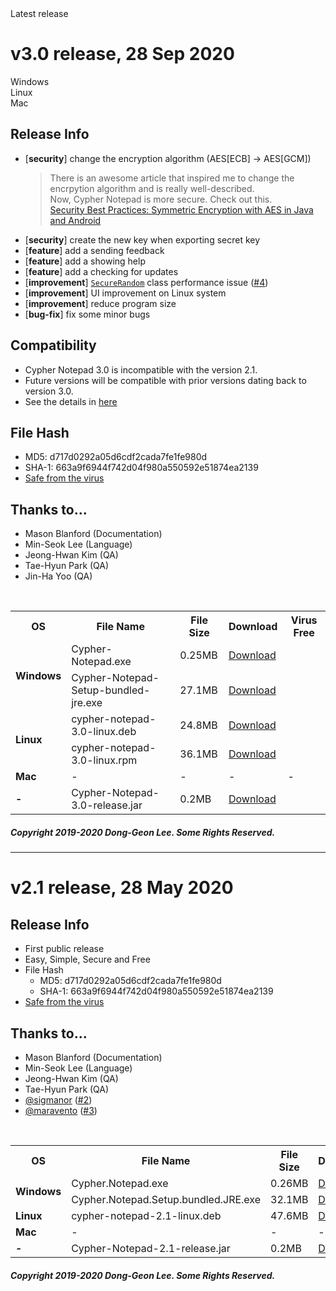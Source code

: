 <div id='latest-release'>Latest release</div>

# v3.0 release, 28 Sep 2020
<div class='download-button' id='download-windows' onclick="location.href='https://cypher-notepad.github.io/wiki/#/installation?id=-windows'">Windows</div>
<div class='download-button' onclick="location.href='https://cypher-notepad.github.io/wiki/#/installation?id=-linux'">Linux</div>
<div class='download-button' onclick="location.href='https://cypher-notepad.github.io/wiki/#/installation?id=-macos'">Mac</div>

## Release Info
 * [**security**] change the encryption algorithm (AES[ECB] -> AES[GCM])
   > There is an awesome article that inspired me to change the encrpytion algorithm and is really well-described.<br>Now, Cypher Notepad is more secure. Check out this.<br>
  [Security Best Practices: Symmetric Encryption with AES in Java and Android](https://proandroiddev.com/security-best-practices-symmetric-encryption-with-aes-in-java-7616beaaade9)
 * [**security**] create the new key when exporting secret key
 * [**feature**] add a sending feedback
 * [**feature**] add a showing help
 * [**feature**] add a checking for updates
 * [**improvement**] [`SecureRandom`](https://docs.oracle.com/javase/8/docs/api/java/security/SecureRandom.html) class performance issue ([#4](https://github.com/Cypher-Notepad/Cypher-Notepad/issues/4))
 * [**improvement**] UI improvement on Linux system
 * [**improvement**] reduce program size
 * [**bug-fix**] fix some minor bugs 

## Compatibility
 * Cypher Notepad 3.0 is incompatible with the version 2.1.
 * Future versions will be compatible with prior versions dating back to version 3.0.
 * See the details in [here](https://cypher-notepad.github.io/wiki/#/installation?id=compatibility-with-v21)

## File Hash
 * MD5: d717d0292a05d6cdf2cada7fe1fe980d
 * SHA-1: 663a9f6944f742d04f980a550592e51874ea2139
 * [Safe from the virus](https://www.virustotal.com/gui/file/25f54685e17e98a84a08e9d03dc805bc607802e1ad8ee1a772a614f2b1c83035/summary)

## Thanks to...
 * Mason Blanford (Documentation)
 * Min-Seok Lee (Language)
 * Jeong-Hwan Kim (QA)
 * Tae-Hyun Park (QA)
 * Jin-Ha Yoo (QA)


<br>
<table class='file_list_table'>
    <tr>
        <th> OS </th>
        <th>File Name</th>
        <th>File Size</th>
        <th>Download</th>
        <th>Virus Free</th>
    </tr>
    <tr>
        <td class='header_col' rowspan='2'><b>Windows</b></td>
        <td class='file_name'>Cypher-Notepad.exe</td>
        <td>0.25MB</td>
        <td><i class="fas fa-download"></i> <a href='https://github.com/Cypher-Notepad/Cypher-Notepad/releases/download/v3.0/Cypher-Notepad.exe'>Download</a></td>
        <td><i class="icon ion-md-checkmark-circle icon-virus-free"></i></td>
    </tr>
    <tr>
        <td class='file_name'>Cypher-Notepad-Setup-bundled-jre.exe</td>
        <td>27.1MB</td>
        <td ><i class="fas fa-download"></i> <a href='https://github.com/Cypher-Notepad/Cypher-Notepad/releases/download/v3.0/Cypher-Notepad-Setup-bundled-jre.exe'>Download</a></td>
        <td><i class="icon ion-md-checkmark-circle icon-virus-free"></i></td>
    </tr>
    <tr>
        <td class='header_col' rowspan='2'><b>Linux</b></td>
        <td class='file_name'>cypher-notepad-3.0-linux.deb</td>
        <td>24.8MB</td>
        <td><i class="fas fa-download"></i> <a href='https://github.com/Cypher-Notepad/Cypher-Notepad/releases/download/v3.0/cypher-notepad-3.0-linux.deb'>Download</a></td>
        <td><i class="icon ion-md-checkmark-circle icon-virus-free"></i></td>
    </tr>
    <tr>
        <td class='file_name'>cypher-notepad-3.0-linux.rpm</td>
        <td>36.1MB</td>
        <td ><i class="fas fa-download"></i> <a href='https://github.com/Cypher-Notepad/Cypher-Notepad/releases/download/v3.0/cypher-notepad-3.0-linux.rpm'>Download</a></td>
        <td><i class="icon ion-md-checkmark-circle icon-virus-free"></i></td>
    </tr>
    <tr>
        <td class='header_col'><b>Mac</b></td>
        <td class='file_name'>-</td>
        <td>-</td>
        <td>-</td>
        <td>-</td>
    </tr>
    <tr>
        <td class='header_col'><b>-</b></td>
        <td class='file_name'>Cypher-Notepad-3.0-release.jar</td>
        <td>0.2MB</td>
        <td><i class="fas fa-download"></i> <a href='https://github.com/Cypher-Notepad/Cypher-Notepad/releases/download/v3.0/Cypher-Notepad-3.0-release.jar'>Download</a></td>
        <td><i class="icon ion-md-checkmark-circle icon-virus-free"></i></td>
    </tr>
    
</table>

##### Copyright 2019-2020 Dong-Geon Lee. Some Rights Reserved.

<hr class="release-note-breaker">

# v2.1 release, 28 May 2020

## Release Info
 * First public release
 * Easy, Simple, Secure and Free
 * File Hash
   * MD5: d717d0292a05d6cdf2cada7fe1fe980d
   * SHA-1: 663a9f6944f742d04f980a550592e51874ea2139
 * [Safe from the virus](https://www.virustotal.com/gui/file/25f54685e17e98a84a08e9d03dc805bc607802e1ad8ee1a772a614f2b1c83035/summary)

## Thanks to...
 * Mason Blanford (Documentation)
 * Min-Seok Lee (Language)
 * Jeong-Hwan Kim (QA)
 * Tae-Hyun Park (QA)
 * [@sigmanor](https://github.com/Sigmanor) ([#2](https://github.com/Cypher-Notepad/Cypher-Notepad/issues/2))
 * [@maravento](https://github.com/maravento) ([#3](https://github.com/Cypher-Notepad/Cypher-Notepad/issues/3))


<br>
<table class='file_list_table'>
    <tr>
        <th> OS </th>
        <th>File Name</th>
        <th>File Size</th>
        <th>Download</th>
    </tr>
    <tr>
        <td class='header_col' rowspan='2'><b>Windows</b></td>
        <td class='file_name'>Cypher.Notepad.exe</td>
        <td>0.26MB</td>
        <td><i class="fas fa-download"></i> <a href='https://github.com/Cypher-Notepad/Cypher-Notepad/releases/download/v2.1/Cypher.Notepad.exe'>Download</a></td>
    </tr>
    <tr>
        <td class='file_name'>Cypher.Notepad.Setup.bundled.JRE.exe</td>
        <td>32.1MB</td>
        <td ><i class="fas fa-download"></i> <a href='https://github.com/Cypher-Notepad/Cypher-Notepad/releases/download/v2.1/Cypher.Notepad.Setup.bundled.JRE.exe'>Download</a></td>
    </tr>
    <tr>
        <td class='header_col'><b>Linux</b></td>
        <td class='file_name'>cypher-notepad-2.1-linux.deb</td>
        <td>47.6MB</td>
        <td><i class="fas fa-download"></i> <a href='https://github.com/Cypher-Notepad/Cypher-Notepad/releases/download/v2.1/cypher-notepad-2.1-linux.deb'>Download</a></td>
    </tr>
    <tr>
        <td class='header_col'><b>Mac</b></td>
        <td class='file_name'>-</td>
        <td>-</td>
        <td>-</td>
    </tr>
    <tr>
        <td class='header_col' rowspan='2'><b>-</b></td>
        <td class='file_name'>Cypher-Notepad-2.1-release.jar</td>
        <td>0.2MB</td>
        <td><i class="fas fa-download"></i> <a href='https://github.com/Cypher-Notepad/Cypher-Notepad/releases/download/v2.1/Cypher-Notepad-2.1-release.jar'>Download</a></td>
    </tr>
    
</table>

##### Copyright 2019-2020 Dong-Geon Lee. Some Rights Reserved.